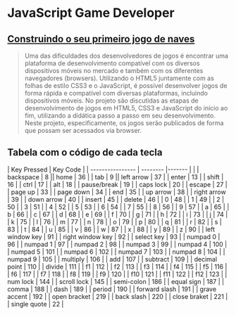 # JavaScript Game Developer

## [Construindo o seu primeiro jogo de naves](https://github.com/JefersonMelo/07-DIO/blob/master/05-JavaScript-Game-Developer/04-Construindo-o-seu-primeiro-jogo-de-naves/img/screenshot-jogo.PNG)

>Uma das dificuldades dos desenvolvedores de jogos é encontrar uma plataforma de desenvolvimento compatível com os diversos dispositivos móveis no mercado e também com os diferentes navegadores (browsers). Utilizando o HTML5 juntamente com as folhas de estilo CSS3 e o JavaScript, é possível desenvolver jogos de forma rápida e compatível com diversas plataformas, incluindo dispositivos móveis. No projeto são discutidas as etapas de desenvolvimento de jogos em HTML5, CSS3 e JavaScript do início ao fim, utilizando a didática passo a passo em seu desenvolvimento. Neste projeto, especificamente, os jogos serão publicados de forma que possam ser acessados via browser.

## Tabela com o código de cada tecla

| Key Pressed      | Key Code |
| ---------------- | -------- |-------              |           |
| backspace        | 8        || home             | 36       |
| tab              | 9        || left arrow       | 37       |
| enter            | 13       |
| shift            | 16       |
| ctrl             | 17       |
| alt              | 18       |
| pause/break      | 19       |
| caps lock        | 20       |
| escape           | 27       |
| page up          | 33       |
| page down        | 34       |
| end              | 35       |
| up arrow         | 38       |
| right arrow      | 39       |
| down arrow       | 40       |
| insert           | 45       |
| delete           | 46       |
| 0                | 48       |
| 1                | 49       |
| 2                | 50       |
| 3                | 51       |
| 4                | 52       |
| 5                | 53       |
| 6                | 54       |
| 7                | 55       |
| 8                | 56       |
| 9                | 57       |
| a                | 65       |
| b                | 66       |
| c                | 67       |
| d                | 68       |
| e                | 69       |
| f                | 70       |
| g                | 71       |
| h                | 72       |
| i                | 73       |
| j                | 74       |
| k                | 75       |
| l                | 76       |
| m                | 77       |
| n                | 78       |
| o                | 79       |
| p                | 80       |
| q                | 81       |
| r                | 82       |
| s                | 83       |
| t                | 84       |
| u                | 85       |
| v                | 86       |
| w                | 87       |
| x                | 88       |
| y                | 89       |
| z                | 90       |
| left window key  | 91       |
| right window key | 92       |
| select key       | 93       |
| numpad 0         | 96       |
| numpad 1         | 97       |
| numpad 2         | 98       |
| numpad 3         | 99       |
| numpad 4         | 100      |
| numpad 5         | 101      |
| numpad 6         | 102      |
| numpad 7         | 103      |
| numpad 8         | 104      |
| numpad 9         | 105      |
| multiply         | 106      |
| add              | 107      |
| subtract         | 109      |
| decimal point    | 110      |
| divide           | 111      |
| f1               | 112      |
| f2               | 113      |
| f3               | 114      |
| f4               | 115      |
| f5               | 116      |
| f6               | 117      |
| f7               | 118      |
| f8               | 119      |
| f9               | 120      |
| f10              | 121      |
| f11              | 122      |
| f12              | 123      |
| num lock         | 144      |
| scroll lock      | 145      |
| semi-colon       | 186      |
| equal sign       | 187      |
| comma            | 188      |
| dash             | 189      |
| period           | 190      |
| forward slash    | 191      |
| grave accent     | 192      |
| open bracket     | 219      |
| back slash       | 220      |
| close braket     | 221      |
| single quote     | 22       |
